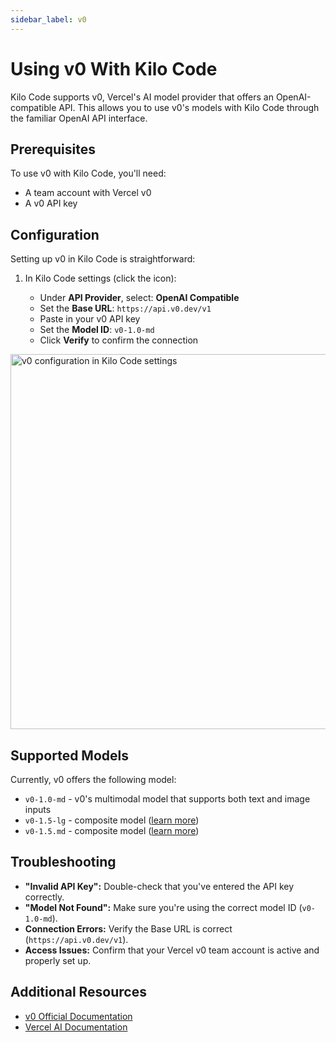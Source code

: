 ```yaml
---
sidebar_label: v0
---
```


# Using v0 With Kilo Code

Kilo Code supports v0, Vercel's AI model provider that offers an OpenAI-compatible API. This allows you to use v0's models with Kilo Code through the familiar OpenAI API interface.

## Prerequisites

To use v0 with Kilo Code, you'll need:

* A team account with Vercel v0
* A v0 API key

## Configuration

Setting up v0 in Kilo Code is straightforward:

1. In Kilo Code settings (click the <Codicon name="gear" /> icon):
   * Under **API Provider**, select: **OpenAI Compatible**
   * Set the **Base URL**: `https://api.v0.dev/v1`
   * Paste in your v0 API key
   * Set the **Model ID**: `v0-1.0-md`
   * Click **Verify** to confirm the connection

<img src="/docs/img/providers/v0-setup.png" alt="v0 configuration in Kilo Code settings" width="600" />

## Supported Models

Currently, v0 offers the following model:

* `v0-1.0-md` - v0's multimodal model that supports both text and image inputs
* `v0-1.5-lg` - composite model ([learn more](https://vercel.com/blog/v0-composite-model-family)) 
* `v0-1.5.md` - composite model ([learn more](https://vercel.com/blog/v0-composite-model-family))

## Troubleshooting

* **"Invalid API Key":** Double-check that you've entered the API key correctly.
* **"Model Not Found":** Make sure you're using the correct model ID (`v0-1.0-md`).
* **Connection Errors:** Verify the Base URL is correct (`https://api.v0.dev/v1`).
* **Access Issues:** Confirm that your Vercel v0 team account is active and properly set up.

## Additional Resources

* [v0 Official Documentation](https://v0.dev)
* [Vercel AI Documentation](https://vercel.com/docs/ai)